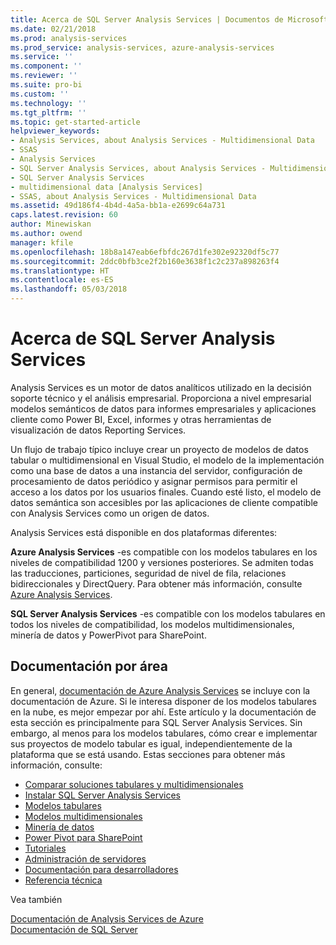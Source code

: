 ```yaml
---
title: Acerca de SQL Server Analysis Services | Documentos de Microsoft
ms.date: 02/21/2018
ms.prod: analysis-services
ms.prod_service: analysis-services, azure-analysis-services
ms.service: ''
ms.component: ''
ms.reviewer: ''
ms.suite: pro-bi
ms.custom: ''
ms.technology: ''
ms.tgt_pltfrm: ''
ms.topic: get-started-article
helpviewer_keywords:
- Analysis Services, about Analysis Services - Multidimensional Data
- SSAS
- Analysis Services
- SQL Server Analysis Services, about Analysis Services - Multidimensional Data
- SQL Server Analysis Services
- multidimensional data [Analysis Services]
- SSAS, about Analysis Services - Multidimensional Data
ms.assetid: 49d186f4-4b4d-4a5a-bb1a-e2699c64a731
caps.latest.revision: 60
author: Minewiskan
ms.author: owend
manager: kfile
ms.openlocfilehash: 18b8a147eab6efbfdc267d1fe302e92320df5c77
ms.sourcegitcommit: 2ddc0bfb3ce2f2b160e3638f1c2c237a898263f4
ms.translationtype: HT
ms.contentlocale: es-ES
ms.lasthandoff: 05/03/2018
---
```

# <a name="about-sql-server-analysis-services"></a>Acerca de SQL Server Analysis Services

Analysis Services es un motor de datos analíticos utilizado en la decisión soporte técnico y el análisis empresarial. Proporciona a nivel empresarial modelos semánticos de datos para informes empresariales y aplicaciones cliente como Power BI, Excel, informes y otras herramientas de visualización de datos Reporting Services.  

Un flujo de trabajo típico incluye crear un proyecto de modelos de datos tabular o multidimensional en Visual Studio, el modelo de la implementación como una base de datos a una instancia del servidor, configuración de procesamiento de datos periódico y asignar permisos para permitir el acceso a los datos por los usuarios finales. Cuando esté listo, el modelo de datos semántica son accesibles por las aplicaciones de cliente compatible con Analysis Services como un origen de datos.  

Analysis Services está disponible en dos plataformas diferentes: 

**Azure Analysis Services** -es compatible con los modelos tabulares en los niveles de compatibilidad 1200 y versiones posteriores. Se admiten todas las traducciones, particiones, seguridad de nivel de fila, relaciones bidireccionales y DirectQuery. Para obtener más información, consulte [Azure Analysis Services](https://docs.microsoft.com/azure/analysis-services/).

**SQL Server Analysis Services** -es compatible con los modelos tabulares en todos los niveles de compatibilidad, los modelos multidimensionales, minería de datos y PowerPivot para SharePoint.
 
 ## <a name="documentation-by-area"></a>Documentación por área  
En general, [documentación de Azure Analysis Services](https://docs.microsoft.com/azure/analysis-services/) se incluye con la documentación de Azure. Si le interesa disponer de los modelos tabulares en la nube, es mejor empezar por ahí. Este artículo y la documentación de esta sección es principalmente para SQL Server Analysis Services. Sin embargo, al menos para los modelos tabulares, cómo crear e implementar sus proyectos de modelo tabular es igual, independientemente de la plataforma que se está usando. Estas secciones para obtener más información, consulte:

   
*  [Comparar soluciones tabulares y multidimensionales](../analysis-services/comparing-tabular-and-multidimensional-solutions-ssas.md)   
*  [Instalar SQL Server Analysis Services](../analysis-services/instances/install-windows/install-analysis-services.md)
*  [Modelos tabulares](../analysis-services/tabular-models/tabular-models-ssas.md)  
*  [Modelos multidimensionales](../analysis-services/multidimensional-models/multidimensional-models-ssas.md)  
*  [Minería de datos](../analysis-services/data-mining/data-mining-ssas.md)  
*  [Power Pivot para SharePoint](../analysis-services/power-pivot-sharepoint/power-pivot-for-sharepoint-ssas.md)  
*  [Tutoriales](../analysis-services/analysis-services-tutorials-ssas.md)   
*  [Administración de servidores](../analysis-services/instances/analysis-services-instance-management.md)    
*  [Documentación para desarrolladores](https://msdn.microsoft.com/library/bb500153(SQL.130).aspx)  
*  [Referencia técnica](../analysis-services/powershell/technical-reference-ssas.md)

Vea también

[Documentación de Analysis Services de Azure](https://docs.microsoft.com/azure/analysis-services/)   
[Documentación de SQL Server](../sql-server/sql-server-technical-documentation.md)
